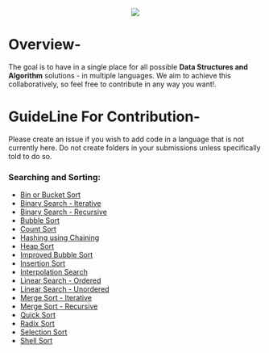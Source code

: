 <p align="center">
<img src="https://img.shields.io/badge/C-00599C?style=for-the-badge&logo=c&logoColor=orange">
</p>

# Overview-
The goal is to have in a single place for all possible **Data Structures and Algorithm** solutions - in multiple languages. We aim to achieve this collaboratively, so feel free to contribute in any way you want!.

# GuideLine For Contribution-
Please create an issue if you wish to add code in a language that is not currently here. Do not create folders in your submissions unless specifically told to do so.

### Searching and Sorting:
- [Bin or Bucket Sort](Searching_and_Sorting/Bin_or_Bucket_Sort.c)
- [Binary Search - Iterative](Searching_and_Sorting/Binary_Search-Iterative.c)
- [Binary Search - Recursive](Searching_and_Sorting/Binary_Search-Recursive.c)
- [Bubble Sort](Searching_and_Sorting/Bubble_Sort.c)
- [Count Sort](Searching_and_Sorting/Count_Sort.c)
- [Hashing using Chaining](Searching_and_Sorting/Hashing-Chaining.c)
- [Heap Sort](Searching_and_Sorting/Heap_Sort.c)
- [Improved Bubble Sort](Searching_and_Sorting/Improved_Bubble_Sort.c)
- [Insertion Sort](Searching_and_Sorting/Insertion_Sort.c)
- [Interpolation Search](Searching_and_Sorting/Interpolation_Search.c)
- [Linear Search - Ordered](Searching_and_Sorting/Linear_Search-Ordered.c)
- [Linear Search - Unordered](Searching_and_Sorting/Linear_Search-Unordered.c)
- [Merge Sort - Iterative](Searching_and_Sorting/Merge_Sort-Iterative.c)
- [Merge Sort - Recursive](Searching_and_Sorting/Merge_Sort-Recursive.c)
- [Quick Sort](Searching_and_Sorting/Quick_Sort.c)
- [Radix Sort](Searching_and_Sorting/Radix_Sort.c)
- [Selection Sort](Searching_and_Sorting/Selection_Sort.c)
- [Shell Sort](Searching_and_Sorting/Shell_Sort.c)



